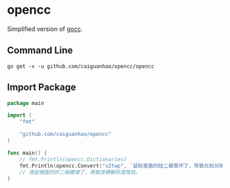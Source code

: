 # opencc

Simplified version of [gocc](https://github.com/liuzl/gocc).

## Command Line

```
go get -v -u github.com/caiguanhao/opencc/opencc
```

## Import Package

```go
package main

import (
	"fmt"

	"github.com/caiguanhao/opencc"
)

func main() {
	// fmt.Println(opencc.Dictionaries)
	fmt.Println(opencc.Convert("s2twp", `鼠标里面的硅二极管坏了，导致光标分辨率降低。`))
	// 滑鼠裡面的矽二極體壞了，導致游標解析度降低。
}
```
